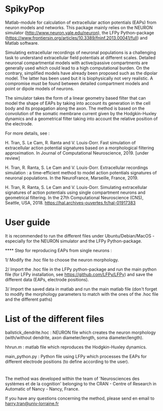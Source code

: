 # SpikyPop 
 Matlab-module for calculation of extracellular action potentials (EAPs) from neuron models and networks. This package mainly relies on the NEURON simulator (http://www.neuron.yale.edu/neuron), the LFPy Python-package (https://www.frontiersin.org/articles/10.3389/fninf.2013.00041/full) and Matlab software.
 
Simulating extracellular recordings of neuronal populations is a challenging task to understand extracellular field potentials at different scales. Detailed neuronal compartmental models with active/passive compartments are generally used which could lead to a high computational burden. On the contrary, simplified models have already been proposed such as the dipolar model. The latter has been used but it is biophysically not very realistic. A compromise must be found between detailed compartment models and point or dipole models of neurons.

 The simulator takes the form of a linear geometry based filter that can model the shape of EAPs by taking into account its generation in the cell body and its propagation along the axon. The method is based on the convolution of the somatic membrane current given by the Hodgkin-Huxley dynamics and a geometrical filter taking into account the relative position of the electrode. 
 
 
 For more details, see :
 
 H. Tran, S. Le Cam, R. Ranta and V. Louis-Dorr. Fast simulation of extracellular action potential signatures based on a morphological filtering approximation. In Journal of Computational Neuroscience, 2019. [under review]
 
 H. Tran, R. Ranta, S. Le Cam and V. Louis-Dorr. Extracellular recordings simulation : a time-efficient method to model action potentials signatures of neuronal populations. In the NeuroFrance, Marseille, France, 2019.
   
 H. Tran, R. Ranta, S. Le Cam and V. Louis-Dorr. Simulating extracellular signatures of action potentials using single compartment neurons and geometrical filtering. In the 27th Computational Neuroscience (CNS), Seattle, USA, 2018.
 https://hal.archives-ouvertes.fr/hal-01917383

# User guide 

It is recommended to run the different files under Ubuntu/Debian/MacOS - especially for the NEURON simulator and the LFPy Python-package.

**** Step for reproducing EAPs from single neurons :

1/ Modify the .hoc file to choose the neuron morphology.

2/ Import the .hoc file in the LFPy python-package and run the main python file (for LFPy installation, see https://github.com/LFPy/LFPy) and save the different data (EAPs, electrode positions).

3/ Import the saved data in matlab and run the main matlab file (don't forget to modify the morphology parameters to match with the ones of the .hoc file and the different paths)



# List of the different files 

ballstick_dendrite.hoc : NEURON file which creates the neuron morphology (with/without dendrite, axon diameter/length, soma diameter/length).

hhrun.m : matlab file which reproduces the Hodgkin-Huxley dynamics.

main_python.py : Python file using LFPy which processes the EAPs for different electrode positions (to define according to the user).

#

The method was developed within the team of 'Neurosciences des systèmes et de la cognition' belonging to the CRAN - Centre of Research in Automatic of Nancy - Nancy, France.

If you have any questions concerning the method, please send en email to harry.tran@univ-lorraine.fr
